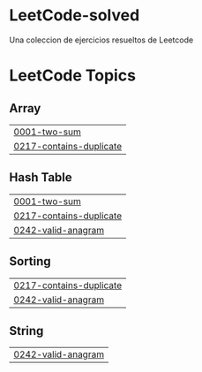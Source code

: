 # LeetCode-solved
Una coleccion de ejercicios resueltos de Leetcode
<!---LeetCode Topics Start-->
# LeetCode Topics
## Array
|  |
| ------- |
| [0001-two-sum](https://github.com/nachofarias16/LeetHub-solved/tree/master/0001-two-sum) |
| [0217-contains-duplicate](https://github.com/nachofarias16/LeetHub-solved/tree/master/0217-contains-duplicate) |
## Hash Table
|  |
| ------- |
| [0001-two-sum](https://github.com/nachofarias16/LeetHub-solved/tree/master/0001-two-sum) |
| [0217-contains-duplicate](https://github.com/nachofarias16/LeetHub-solved/tree/master/0217-contains-duplicate) |
| [0242-valid-anagram](https://github.com/nachofarias16/LeetHub-solved/tree/master/0242-valid-anagram) |
## Sorting
|  |
| ------- |
| [0217-contains-duplicate](https://github.com/nachofarias16/LeetHub-solved/tree/master/0217-contains-duplicate) |
| [0242-valid-anagram](https://github.com/nachofarias16/LeetHub-solved/tree/master/0242-valid-anagram) |
## String
|  |
| ------- |
| [0242-valid-anagram](https://github.com/nachofarias16/LeetHub-solved/tree/master/0242-valid-anagram) |
<!---LeetCode Topics End-->
